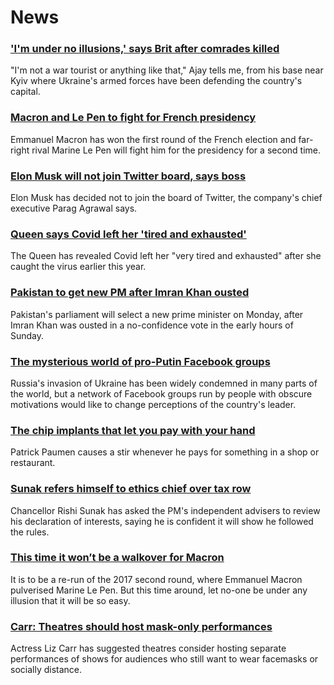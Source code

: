 # News
### ['I'm under no illusions,' says Brit after comrades killed](https://www.bbc.com/news/world-europe-61058139)
"I'm not a war tourist or anything like that," Ajay tells me, from his base near Kyiv where Ukraine's armed forces have been defending the country's capital.
### [Macron and Le Pen to fight for French presidency](https://www.bbc.com/news/world-europe-61061230)
Emmanuel Macron has won the first round of the French election and far-right rival Marine Le Pen will fight him for the presidency for a second time.
### [Elon Musk will not join Twitter board, says boss](https://www.bbc.com/news/business-61063905)
Elon Musk has decided not to join the board of Twitter, the company's chief executive Parag Agrawal says.
### [Queen says Covid left her 'tired and exhausted'](https://www.bbc.com/news/uk-60998927)
The Queen has revealed Covid left her "very tired and exhausted" after she caught the virus earlier this year.
### [Pakistan to get new PM after Imran Khan ousted](https://www.bbc.com/news/world-asia-61063386)
Pakistan's parliament will select a new prime minister on Monday, after Imran Khan was ousted in a no-confidence vote in the early hours of Sunday.
### [The mysterious world of pro-Putin Facebook groups](https://www.bbc.com/news/blogs-trending-61012398)
Russia's invasion of Ukraine has been widely condemned in many parts of the world, but a network of Facebook groups run by people with obscure motivations would like to change perceptions of the country's leader. 
### [The chip implants that let you pay with your hand](https://www.bbc.com/news/business-61008730)
Patrick Paumen causes a stir whenever he pays for something in a shop or restaurant.
### [Sunak refers himself to ethics chief over tax row](https://www.bbc.com/news/uk-politics-61061533)
Chancellor Rishi Sunak has asked the PM's independent advisers to review his declaration of interests, saying he is confident it will show he followed the rules.
### [This time it won’t be a walkover for Macron](https://www.bbc.com/news/world-europe-61061359)
It is to be a re-run of the 2017 second round, where Emmanuel Macron pulverised Marine Le Pen. But this time around, let no-one be under any illusion that it will be so easy.
### [Carr: Theatres should host mask-only performances](https://www.bbc.com/news/entertainment-arts-61061976)
Actress Liz Carr has suggested theatres consider hosting separate performances of shows for audiences who still want to wear facemasks or socially distance.

